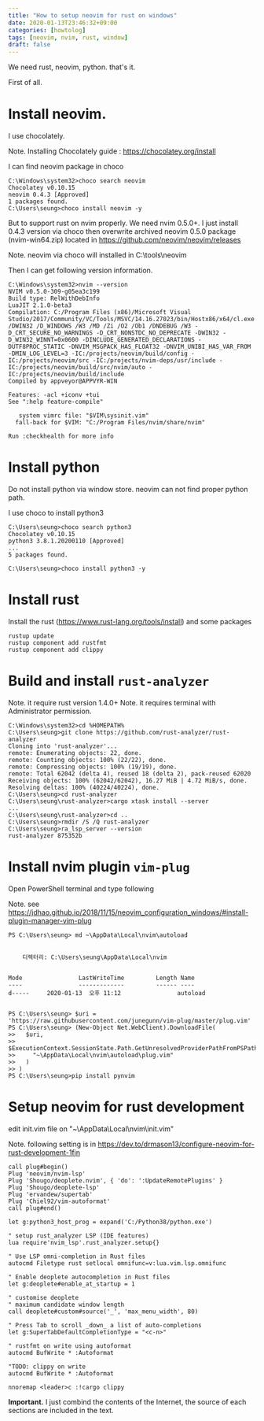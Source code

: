 ```yaml
---
title: "How to setup neovim for rust on windows"
date: 2020-01-13T23:46:32+09:00
categories: [howtolog]
tags: [neovim, nvim, rust, window]
draft: false
---
```


We need rust, neovim, python. that's it.

<!--more-->

First of all. 

# Install neovim.
I use chocolately. 

Note. Installing Chocolately guide : https://chocolatey.org/install

I can find neovim package in choco

```
C:\Windows\system32>choco search neovim
Chocolatey v0.10.15
neovim 0.4.3 [Approved]
1 packages found.
C:\Users\seung>choco install neovim -y
```

But to support rust on nvim properly. We need nvim 0.5.0+.
I just install 0.4.3 version via choco then overwrite archived neovim 0.5.0 package (nvim-win64.zip) located in https://github.com/neovim/neovim/releases

Note. neovim via choco will installed in C:\tools\neovim

Then I can get following version information.

```
C:\Windows\system32>nvim --version
NVIM v0.5.0-309-g05ea3c199
Build type: RelWithDebInfo
LuaJIT 2.1.0-beta3
Compilation: C:/Program Files (x86)/Microsoft Visual Studio/2017/Community/VC/Tools/MSVC/14.16.27023/bin/Hostx86/x64/cl.exe /DWIN32 /D_WINDOWS /W3 /MD /Zi /O2 /Ob1 /DNDEBUG /W3 -D_CRT_SECURE_NO_WARNINGS -D_CRT_NONSTDC_NO_DEPRECATE -DWIN32 -D_WIN32_WINNT=0x0600 -DINCLUDE_GENERATED_DECLARATIONS -DUTF8PROC_STATIC -DNVIM_MSGPACK_HAS_FLOAT32 -DNVIM_UNIBI_HAS_VAR_FROM -DMIN_LOG_LEVEL=3 -IC:/projects/neovim/build/config -IC:/projects/neovim/src -IC:/projects/nvim-deps/usr/include -IC:/projects/neovim/build/src/nvim/auto -IC:/projects/neovim/build/include
Compiled by appveyor@APPVYR-WIN

Features: -acl +iconv +tui
See ":help feature-compile"

   system vimrc file: "$VIM\sysinit.vim"
  fall-back for $VIM: "C:/Program Files/nvim/share/nvim"

Run :checkhealth for more info
```

# Install python
Do not install python via window store.
neovim can not find proper python path.

I use choco to install python3

```
C:\Users\seung>choco search python3
Chocolatey v0.10.15
python3 3.8.1.20200110 [Approved]
...
5 packages found.

C:\Users\seung>choco install python3 -y
```

# Install rust
Install the rust (https://www.rust-lang.org/tools/install) and some packages

```
rustup update
rustup component add rustfmt
rustup component add clippy
```

# Build and install `rust-analyzer`
Note. it require rust version 1.4.0+
Note. it requires terminal with Administrator permission.

```
C:\Windows\system32>cd %HOMEPATH%
C:\Users\seung>git clone https://github.com/rust-analyzer/rust-analyzer
Cloning into 'rust-analyzer'...
remote: Enumerating objects: 22, done.
remote: Counting objects: 100% (22/22), done.
remote: Compressing objects: 100% (19/19), done.
remote: Total 62042 (delta 4), reused 18 (delta 2), pack-reused 62020
Receiving objects: 100% (62042/62042), 16.27 MiB | 4.72 MiB/s, done.
Resolving deltas: 100% (40224/40224), done.
C:\Users\seung>cd rust-analyzer
C:\Users\seung\rust-analyzer>cargo xtask install --server
...
C:\Users\seung\rust-analyzer>cd ..
C:\Users\seung>rmdir /S /Q rust-analyzer
C:\Users\seung>ra_lsp_server --version
rust-analyzer 875352b
```


# Install nvim plugin `vim-plug`
Open PowerShell terminal and type following

Note. see https://jdhao.github.io/2018/11/15/neovim_configuration_windows/#install-plugin-manager-vim-plug

```
PS C:\Users\seung> md ~\AppData\Local\nvim\autoload


    디렉터리: C:\Users\seung\AppData\Local\nvim


Mode                LastWriteTime         Length Name
----                -------------         ------ ----
d-----     2020-01-13  오후 11:12                autoload


PS C:\Users\seung> $uri = 'https://raw.githubusercontent.com/junegunn/vim-plug/master/plug.vim'
PS C:\Users\seung> (New-Object Net.WebClient).DownloadFile(
>>   $uri,
>>   $ExecutionContext.SessionState.Path.GetUnresolvedProviderPathFromPSPath(
>>     "~\AppData\Local\nvim\autoload\plug.vim"
>>   )
>> )
PS C:\Users\seung>pip install pynvim
```

# Setup neovim for rust development
edit init.vim file on "~\AppData\Local\nvim\init.vim"

Note. following setting is in https://dev.to/drmason13/configure-neovim-for-rust-development-1fjn

```
call plug#begin()
Plug 'neovim/nvim-lsp'
Plug 'Shougo/deoplete.nvim', { 'do': ':UpdateRemotePlugins' }
Plug 'Shougo/deoplete-lsp'
Plug 'ervandew/supertab'
Plug 'Chiel92/vim-autoformat'
call plug#end()

let g:python3_host_prog = expand('C:/Python38/python.exe') 

" setup rust_analyzer LSP (IDE features)
lua require'nvim_lsp'.rust_analyzer.setup{}

" Use LSP omni-completion in Rust files
autocmd Filetype rust setlocal omnifunc=v:lua.vim.lsp.omnifunc

" Enable deoplete autocompletion in Rust files
let g:deoplete#enable_at_startup = 1

" customise deoplete                                                                                                                                                     " maximum candidate window length
call deoplete#custom#source('_', 'max_menu_width', 80)

" Press Tab to scroll _down_ a list of auto-completions
let g:SuperTabDefaultCompletionType = "<c-n>"

" rustfmt on write using autoformat
autocmd BufWrite * :Autoformat

"TODO: clippy on write
autocmd BufWrite * :Autoformat

nnoremap <leader>c :!cargo clippy
```

**Important.** I just combind the contents of the Internet, the source of each sections are included in the text.